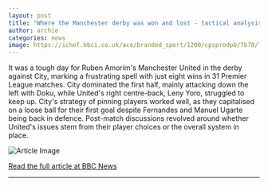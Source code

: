 ```yaml
---
layout: post
title: "Where the Manchester derby was won and lost - tactical analysis"
author: archie
categories: news
image: https://ichef.bbci.co.uk/ace/branded_sport/1200/cpsprodpb/7b70/live/98b7cac0-9231-11f0-b391-6936825093bd.jpg
---
```

It was a tough day for Ruben Amorim's Manchester United in the derby against City, marking a frustrating spell with just eight wins in 31 Premier League matches. City dominated the first half, mainly attacking down the left with Doku, while United's right centre-back, Leny Yoro, struggled to keep up. City's strategy of pinning players worked well, as they capitalised on a loose ball for their first goal despite Fernandes and Manuel Ugarte being back in defence. Post-match discussions revolved around whether United's issues stem from their player choices or the overall system in place.

![Article Image](https://ichef.bbci.co.uk/ace/branded_sport/1200/cpsprodpb/7b70/live/98b7cac0-9231-11f0-b391-6936825093bd.jpg)

[Read the full article at BBC News](https://www.bbc.com/sport/football/articles/ckge4jpy4l5o?at_medium=RSS&at_campaign=rss)

---
